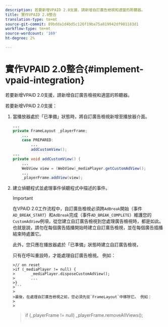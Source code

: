 ```yaml
---
description: 若要新增VPAID 2.0支援，請新增自訂廣告檢視和適當的聆聽器。
title: 實作VPAID 2.0整合
translation-type: tm+mt
source-git-commit: 89bdda1d4bd5c126f19ba75a819942df901183d1
workflow-type: tm+mt
source-wordcount: '169'
ht-degree: 2%

---
```



# 實作VPAID 2.0整合{#implement-vpaid-integration}

若要新增VPAID 2.0支援，請新增自訂廣告檢視和適當的聆聽器。

若要新增VPAID 2.0支援：

1. 當播放器處於「已準備」狀態時，將自訂廣告檢視新增至播放器介面。

   ```java
   ... 
   private FrameLayout _playerFrame; 
       ... 
       case PREPARED: 
           ... 
           addCustomView(); 
   ... 
   private void addCustomView() { 
       ... 
       WebView view = (WebView)_mediaPlayer.getCustomAdView(); 
       ... 
       _playerFrame.addView(view);
   ```

1. 建立偵聽程式並處理事件偵聽程式中描述的事件。

   >[!IMPORTANT]
   >
   >在VPAID 2.0工作流程中，自訂廣告檢視必須跨`AdBreak`開始（事件`AD_BREAK_START`）和`AdBreak`完成（事件`AD_BREAK_COMPLETE`）維護您的`CustomAdView`例項，從您建立自訂廣告檢視到您處理廣告檢視時，都是如此。 也就是說，請勿在每個廣告插播開始時建立自訂廣告檢視，並在每個廣告插播結束時處置它。
   >
   >
   >此外，您只應在播放器處於「已準備」狀態時建立自訂廣告檢視，
   >
   >
   >只有在呼叫重設時，才能處理自訂廣告檢視。 例如：
   >
   >
   ```
   >// on reset 
   >if (_mediaPlayer != null) { 
   >       _mediaPlayer.disposeCustomAdView(); 
   >       ... 
   >} 
   >```
   >
   >最後，在處理自訂廣告檢視之前，您必須先從`FrameLayout`中移除它。 例如：
   >
   >
   ```
   >if (_playerFrame != null) 
   >       _playerFrame.removeAllViews(); 
   >```
